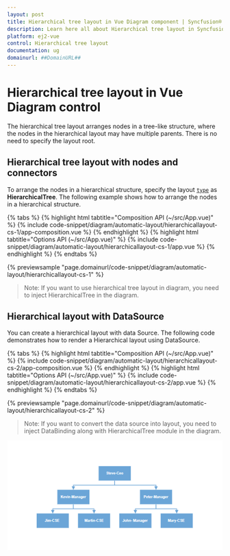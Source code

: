 ```yaml
---
layout: post
title: Hierarchical tree layout in Vue Diagram component | Syncfusion®
description: Learn here all about Hierarchical tree layout in Syncfusion® Vue Diagram component of Syncfusion Essential® JS 2 and more.
platform: ej2-vue
control: Hierarchical tree layout 
documentation: ug
domainurl: ##DomainURL##
---
```


# Hierarchical tree layout in Vue Diagram control

The hierarchical tree layout arranges nodes in a tree-like structure, where the nodes in the hierarchical layout may have multiple parents. There is no need to specify the layout root.

## Hierarchical tree layout with nodes and connectors

To arrange the nodes in a hierarchical structure, specify the layout [`type`](https://ej2.syncfusion.com/vue/documentation/api/diagram/layout/#type) as **HierarchicalTree**. The following example shows how to arrange the nodes in a hierarchical structure.

{% tabs %}
{% highlight html tabtitle="Composition API (~/src/App.vue)" %}
{% include code-snippet/diagram/automatic-layout/hierarchicallayout-cs-1/app-composition.vue %}
{% endhighlight %}
{% highlight html tabtitle="Options API (~/src/App.vue)" %}
{% include code-snippet/diagram/automatic-layout/hierarchicallayout-cs-1/app.vue %}
{% endhighlight %}
{% endtabs %}
        
{% previewsample "page.domainurl/code-snippet/diagram/automatic-layout/hierarchicallayout-cs-1" %}

>Note: If you want to use hierarchical tree layout in diagram, you need to inject HierarchicalTree in the diagram.

## Hierarchical layout with DataSource

You can create a hierarchical layout with data Source. The following code demonstrates how to render a Hierarchical layout using DataSource.

{% tabs %}
{% highlight html tabtitle="Composition API (~/src/App.vue)" %}
{% include code-snippet/diagram/automatic-layout/hierarchicallayout-cs-2/app-composition.vue %}
{% endhighlight %}
{% highlight html tabtitle="Options API (~/src/App.vue)" %}
{% include code-snippet/diagram/automatic-layout/hierarchicallayout-cs-2/app.vue %}
{% endhighlight %}
{% endtabs %}
        
{% previewsample "page.domainurl/code-snippet/diagram/automatic-layout/hierarchicallayout-cs-2" %}

>Note: If you want to convert the data source into layout, you need to inject DataBinding along with HierarchicalTree module in the diagram.

![Hierarchical tree](images/hierarchicalTree.png)
